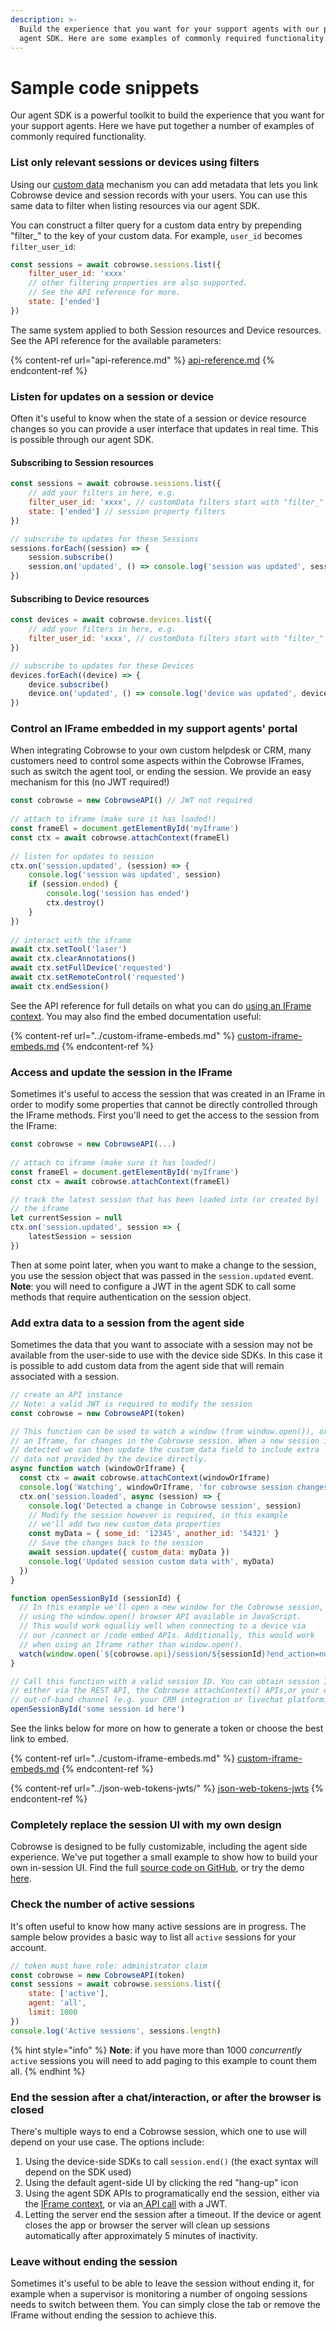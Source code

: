 ```yaml
---
description: >-
  Build the experience that you want for your support agents with our powerful
  agent SDK. Here are some examples of commonly required functionality.
---
```


# Sample code snippets

Our agent SDK is a powerful toolkit to build the experience that you want for your support agents. Here we have put together a number of examples of commonly required functionality.

### List only relevant sessions or devices using filters

Using our [custom data](../../sdk-features/identify-your-devices.md) mechanism you can add metadata that lets you link Cobrowse device and session records with your users. You can use this same data to filter when listing resources via our agent SDK.&#x20;

You can construct a filter query for a custom data entry by prepending "filter\_" to the key of your custom data. For example, `user_id` becomes `filter_user_id`:

```javascript
const sessions = await cobrowse.sessions.list({
    filter_user_id: 'xxxx'
    // other filtering properties are also supported.
    // See the API reference for more.
    state: ['ended']
})
```

The same system applied to both Session resources and Device resources. See the API reference for the available parameters:

{% content-ref url="api-reference.md" %}
[api-reference.md](api-reference.md)
{% endcontent-ref %}

### Listen for updates on a session or device

Often it's useful to know when the state of a session or device resource changes so you can provide a user interface that updates in real time. This is possible through our agent SDK.&#x20;

#### Subscribing to Session resources

```javascript
const sessions = await cobrowse.sessions.list({
    // add your filters in here, e.g.
    filter_user_id: 'xxxx', // customData filters start with "filter_"
    state: ['ended'] // session property filters 
})

// subscribe to updates for these Sessions
sessions.forEach((session) => {
    session.subscribe()
    session.on('updated', () => console.log('session was updated', session.id)
})
```

#### Subscribing to Device resources

```javascript
const devices = await cobrowse.devices.list({
    // add your filters in here, e.g.
    filter_user_id: 'xxxx', // customData filters start with "filter_"
})

// subscribe to updates for these Devices
devices.forEach((device) => {
    device.subscribe()
    device.on('updated', () => console.log('device was updated', device.id))
})
```

### Control an IFrame embedded in my support agents' portal

When integrating Cobrowse to your own custom helpdesk or CRM, many customers need to control some aspects within the Cobrowse IFrames, such as switch the agent tool, or ending the session. We provide an easy mechanism for this (no JWT required!)

```javascript
const cobrowse = new CobrowseAPI() // JWT not required
    
// attach to iframe (make sure it has loaded!)
const frameEl = document.getElementById('myIframe')
const ctx = await cobrowse.attachContext(frameEl)
    
// listen for updates to session
ctx.on('session.updated', (session) => {
    console.log('session was updated', session)
    if (session.ended) {
        console.log('session has ended')
        ctx.destroy()
    }
})
    
// interact with the iframe
await ctx.setTool('laser')
await ctx.clearAnnotations()
await ctx.setFullDevice('requested')
await ctx.setRemoteControl('requested')
await ctx.endSession()
```

See the API reference for full details on what you can do [using an IFrame context](https://docs.cobrowse.io/agent-side-integrations/agent-sdk/api-reference#interface-remotecontext). You may also find the embed documentation useful:

{% content-ref url="../custom-iframe-embeds.md" %}
[custom-iframe-embeds.md](../custom-iframe-embeds.md)
{% endcontent-ref %}

### Access and update the session in the IFrame

Sometimes it's useful to access the session that was created in an IFrame in order to modify some properties that cannot be directly controlled through the IFrame methods. First you'll need to get the access to the session from the IFrame:

```javascript
const cobrowse = new CobrowseAPI(...) 
    
// attach to iframe (make sure it has loaded!)
const frameEl = document.getElementById('myIframe')
const ctx = await cobrowse.attachContext(frameEl)

// track the latest session that has been loaded into (or created by)
// the iframe 
let currentSession = null
ctx.on('session.updated', session => {
    latestSession = session
})
```

Then at some point later, when you want to make a change to the session, you use the session object that was passed in the `session.updated` event. **Note**: you will need to configure a JWT in the agent SDK to call some methods that require authentication on the session object.

### Add extra data to a session from the agent side

Sometimes the data that you want to associate with a session may not be available from the user-side to use with the device side SDKs.  In this case it is possible to add custom data from the agent side that will remain associated with a session.

```javascript
// create an API instance
// Note: a valid JWT is required to modify the session
const cobrowse = new CobrowseAPI(token)

// This function can be used to watch a window (from window.open()), or
// an Iframe, for changes in the Cobrowse session. When a new session is
// detected we can then update the custom_data field to include extra
// data not provided by the device directly. 
async function watch (windowOrIframe) {
  const ctx = await cobrowse.attachContext(windowOrIframe)
  console.log('Watching', windowOrIframe, 'for cobrowse session changes')
  ctx.on('session.loaded', async (session) => {
    console.log('Detected a change in Cobrowse session', session)
    // Modify the session however is required, in this example
    // we'll add two new custom_data properties
    const myData = { some_id: '12345', another_id: '54321' }
    // Save the changes back to the session
    await session.update({ custom_data: myData })
    console.log('Updated session custom data with', myData)
  })
}

function openSessionById (sessionId) {
  // In this example we'll open a new window for the Cobrowse session,
  // using the window.open() browser API available in JavaScript.
  // This would work equalliy well when connecting to a device via
  // our /connect or /code embed APIs. Additionally, this would work 
  // when using an Iframe rather than window.open().
  watch(window.open(`${cobrowse.api}/session/${sessionId}?end_action=none&token=${cobrowse.token}`))
}

// Call this function with a valid session ID. You can obtain session IDs
// either via the REST API, the Cobrowse attachContext() APIs,or your own
// out-of-band channel (e.g. your CRM integration or livechat platform)
openSessionById('some session id here')
```

See the links below for more on how to generate a token or choose the best link to embed.

{% content-ref url="../custom-iframe-embeds.md" %}
[custom-iframe-embeds.md](../custom-iframe-embeds.md)
{% endcontent-ref %}

{% content-ref url="../json-web-tokens-jwts/" %}
[json-web-tokens-jwts](../json-web-tokens-jwts/)
{% endcontent-ref %}

### Completely replace the session UI with my own design

Cobrowse is designed to be fully customizable, including the agent side experience. We've put together a small example to show how to build your own in-session UI. Find the full [source code on GitHub](https://github.com/cobrowseio/cobrowse-agent-sdk-examples/tree/master/custom-agent-demo), or try the demo [here](https://cobrowseio.github.io/cobrowse-agent-sdk-examples/custom-agent-demo/).

### Check the number of active sessions

It's often useful to know how many active sessions are in progress. The sample below provides a basic way to list all `active` sessions for your account.

```javascript
// token must have role: administrator claim
const cobrowse = new CobrowseAPI(token)
const sessions = await cobrowse.sessions.list({
    state: ['active'],
    agent: 'all',
    limit: 1000
})
console.log('Active sessions', sessions.length)
```

{% hint style="info" %}
**Note**: if you have more than 1000 _concurrently_ `active` sessions you will need to add paging to this example to count them all.
{% endhint %}

### End the session after a chat/interaction, or after the browser is closed

There's multiple ways to end a Cobrowse session, which one to use will depend on your use case. The options include:

1. Using the device-side SDKs to call `session.end()` (the exact syntax will depend on the SDK used)
2. Using the default agent-side UI by clicking the red "hang-up" icon
3. Using the agent SDK APIs to programatically end the session, either via the [IFrame context](https://docs.cobrowse.io/agent-side-integrations/agent-sdk/api-reference#endsession), or via an[ API call](https://docs.cobrowse.io/agent-side-integrations/agent-sdk/api-reference#end) with a JWT.
4. Letting the server end the session after a timeout. If the device or agent closes the app or browser the server will clean up sessions automatically after approximately 5 minutes of inactivity.

### Leave without ending the session

Sometimes it's useful to be able to leave the session without ending it, for example when a supervisor is monitoring a number of ongoing sessions needs to switch between them. You can simply close the tab or remove the IFrame without ending the session to achieve this.
